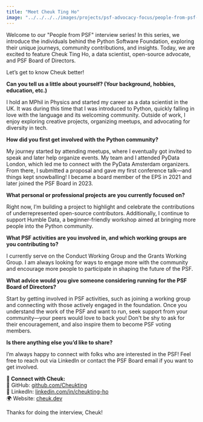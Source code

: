 ```yaml
---
title: "Meet Cheuk Ting Ho"
image: "../../../../images/projects/psf-advocacy-focus/people-from-psf-interviews/Cheuk.png"
---
```


Welcome to our "People from PSF" interview series! In this series, we introduce
the individuals behind the Python Software Foundation, exploring their unique
journeys, community contributions, and insights. Today, we are excited to
feature Cheuk Ting Ho, a data scientist, open-source advocate, and PSF Board of
Directors.

Let’s get to know Cheuk better!

**Can you tell us a little about yourself? (Your background, hobbies, education,
etc.)**

I hold an MPhil in Physics and started my career as a data scientist in the UK.
It was during this time that I was introduced to Python, quickly falling in love
with the language and its welcoming community. Outside of work, I enjoy
exploring creative projects, organizing meetups, and advocating for diversity in
tech.

**How did you first get involved with the Python community?**

My journey started by attending meetups, where I eventually got invited to speak
and later help organize events. My team and I attended PyData London, which led
me to connect with the PyData Amsterdam organizers. From there, I submitted a
proposal and gave my first conference talk—and things kept snowballing! I became
a board member of the EPS in 2021 and later joined the PSF Board in 2023.

**What personal or professional projects are you currently focused on?**

Right now, I’m building a project to highlight and celebrate the contributions
of underrepresented open-source contributors. Additionally, I continue to
support Humble Data, a beginner-friendly workshop aimed at bringing more people
into the Python community.

**What PSF activities are you involved in, and which working groups are you
contributing to?**

I currently serve on the Conduct Working Group and the Grants Working Group. I
am always looking for ways to engage more with the community and encourage more
people to participate in shaping the future of the PSF.

**What advice would you give someone considering running for the PSF Board of
Directors?**

Start by getting involved in PSF activities, such as joining a working group and
connecting with those actively engaged in the foundation. Once you understand
the work of the PSF and want to run, seek support from your community—your peers
would love to back you! Don't be shy to ask for their encouragement, and also
inspire them to become PSF voting members.

**Is there anything else you’d like to share?**

I’m always happy to connect with folks who are interested in the PSF! Feel free
to reach out via LinkedIn or contact the PSF Board email if you want to get
involved.

**📌 Connect with Cheuk:**  
🔗 GitHub: [<u>github.com/Cheukting  
</u>](https://github.com/Cheukting) 🔗 LinkedIn:
[<u>linkedin.com/in/cheukting-ho  
</u>](https://www.linkedin.com/in/cheukting-ho) 🌍 Website:
[<u>cheuk.dev</u>](https://cheuk.dev/)

<span class="mark">Thanks for doing the interview, Cheuk!</span>
